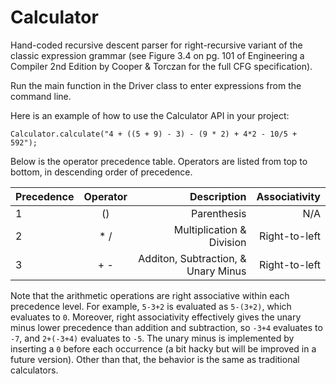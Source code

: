 # Calculator
Hand-coded recursive descent parser for right-recursive variant of the classic expression grammar
(see Figure 3.4 on pg. 101 of Engineering a Compiler 2nd Edition by Cooper & Torczan for the full
CFG specification).

Run the main function in the Driver class to enter expressions from the command line.

Here is an example of how to use the Calculator API in your project:

`Calculator.calculate("4 + ((5 + 9) - 3) - (9 * 2) + 4*2 - 10/5 + 592");`


Below is the operator precedence table. Operators are listed from top to bottom, in descending
order of precedence.

| Precedence        | Operator           | Description                            |Associativity  |
| ----------------- |:------------------:| ---------------------------------------:| ------------: |
| 1                 | ()                 | Parenthesis                           | N/A
| 2                 | * /                | Multiplication & Division             | Right-to-left
| 3                 | + -                | Additon, Subtraction, & Unary Minus   | Right-to-left

Note that the arithmetic operations are right associative within each
precedence level. For example, `5-3+2` is evaluated as `5-(3+2)`, 
which evaluates to `0`. Moreover, right associativity effectively gives the unary minus lower precedence than addition 
and subtraction, so `-3+4` evaluates to `-7`, and `2+(-3+4)` evaluates to `-5`. The unary minus is implemented by 
inserting a `0` before each occurrence (a bit hacky but will be improved in a future version). 
Other than that, the behavior is the same as traditional calculators.
